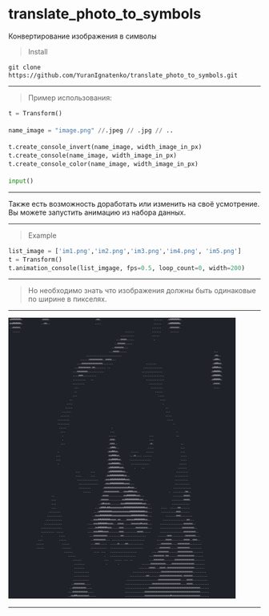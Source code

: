 # translate_photo_to_symbols

Конвертирование изображения в символы

> Install 
```
git clone https://github.com/YuranIgnatenko/translate_photo_to_symbols.git
```
***

> Пример использования:
``` py
t = Transform()

name_image = "image.png" //.jpeg // .jpg // ..

t.create_console_invert(name_image, width_image_in_px)
t.create_console(name_image, width_image_in_px)
t.create_console_color(name_image, width_image_in_px)

input()
```

***

Также есть возможность доработать или изменить на своё усмотрение.
Вы можете запустить анимацию из набора данных.

***
> Example
``` py
list_image = ['im1.png','im2.png','im3.png','im4.png', 'im5.png']
t = Transform()
t.animation_console(list_imgage, fps=0.5, loop_count=0, width=200)
```
***
> Но необходимо знать что изображения должны быть одинаковые по ширине в пикселях.
***

![](/tr.png)
 ***